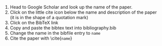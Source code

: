 

1. Head to Google Scholar and look up the name of the paper.
2. Click on the little cite icon below the name and description of the paper
   (it is in the shape of a quotation mark)
3. Click on the BibTeX link
4. Copy and paste the bibtex text into bibliography.bib
5. Change the name in the bibfile entry to `name`
6. Cite the paper with \cite{`name`}
